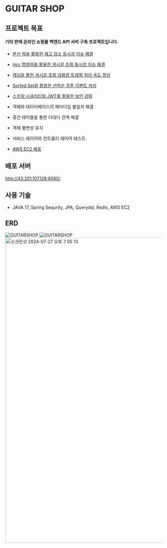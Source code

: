 # GUITAR SHOP

## 프로젝트 목표

#### 기타 판매 온라인 쇼핑몰 백엔드 API 서버 구축 프로젝트입니다.

* [분산 락을 활용한 재고 감소 동시성 이슈 해결](https://velog.io/@ssbin0916/Redis-%EB%B6%84%EC%82%B0-%EB%9D%BD%EC%9D%84-%ED%99%9C%EC%9A%A9%ED%95%9C-%EC%9E%AC%EA%B3%A0-%EA%B0%90%EC%86%8C-%EB%8F%99%EC%8B%9C%EC%84%B1-%EC%9D%B4%EC%8A%88-%ED%95%B4%EA%B2%B0)

* [Incr 명령어를 활용한 게시글 조회 동시성 이슈 해결](https://velog.io/@ssbin0916/Redis%EB%A5%BC-%ED%99%9C%EC%9A%A9%ED%95%9C-%EA%B2%8C%EC%8B%9C%EA%B8%80-%EC%A1%B0%ED%9A%8C-%EB%8F%99%EC%8B%9C%EC%84%B1-%EC%9D%B4%EC%8A%88-%ED%95%B4%EA%B2%B0)

* [캐싱을 통한 게시글 조회 대용량 트래픽 처리 속도 향상](https://velog.io/@ssbin0916/Redis-%EC%BA%90%EC%8B%B1%EC%9D%84-%ED%86%B5%ED%95%9C-%EB%8C%80%EC%9A%A9%EB%9F%89-%ED%8A%B8%EB%9E%98%ED%94%BD-%EC%B2%98%EB%A6%AC)

* [Sorted Set을 활용한 선착순 쿠폰 이벤트 처리](https://velog.io/@ssbin0916/Redis%EC%9D%98-Sorted-Set%EB%A5%BC-%ED%99%9C%EC%9A%A9%ED%95%9C-%EC%84%A0%EC%B0%A9%EC%88%9C-%EC%BF%A0%ED%8F%B0-%EC%9D%B4%EB%B2%A4%ED%8A%B8)
  
* [스프링 시큐리티와 JWT를 활용한 보안 강화](https://velog.io/@ssbin0916/Spring-Security%EC%99%80-JWT)

* 객체와 데이터베이스의 패러다임 불일치 해결
  
* 중간 테이블을 통한 다대다 관계 해결
  
* 객체 불변성 유지

* 서비스 레이어와 컨트롤러 레이어 테스트
  
* [AWS EC2 배포](https://velog.io/@ssbin0916/AWS-EC2-%ED%94%84%EB%A1%9C%EC%A0%9D%ED%8A%B8-%EB%B0%B0%ED%8F%AC)


## 배포 서버
http://43.201.107.128:8080/


## 사용 기술

* JAVA 17, Spring Sequrity, JPA, Querydsl, Redis, AWS EC2

## ERD

![GUITARSHOP](https://github.com/ssbin0916/GUITAR-SHOP/assets/151374753/71c2fe20-120b-4f61-b93e-c5075ffe56e6)
![GUITARSHOP](https://github.com/ssbin0916/GUITAR-SHOP/assets/151374753/71c2fe20-120b-4f61-b93e-c5075ffe56e6)
<img width="982" alt="스크린샷 2024-07-27 오후 7 05 13" src="https://github.com/user-attachments/assets/a87f633c-3397-489b-ba28-41c26d2b9e01">
